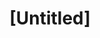 ---
pid: LLP523
title: "[Untitled]"
location_transcription: 
zipcode: '19120'
outside_phl: 
neighborhood: Logan,Olney
age: '8'
age_range: 6-13
instagram: 
image_file_name: LLP_523.jpg
proposal_transcription: Dad painting a picture of Mom and Mom posing for the picture.
topic: Art,Family,Love
topic_summary: 0, 0, 0
type: Mural,Memorial,Image
keywords_other: 
credit: Cynthia
image_labels: 
twitter: 
facebook: 
permalink: "/monuments/llp523/"
layout: item-page
---